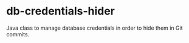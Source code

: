 # db-credentials-hider
Java class to manage database credentials in order to hide them in Git commits.
